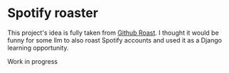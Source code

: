 # Spotify roaster

This project's idea is fully taken from [Github Roast](https://github.com/codenoid/github-roast). 
I thought it would be funny for some llm to also roast Spotify accounts and used it as a Django learning opportunity.

Work in progress